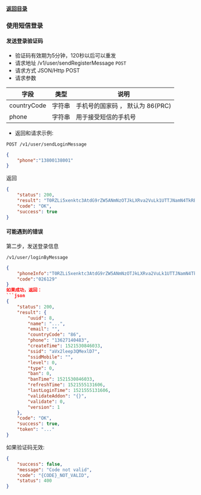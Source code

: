 #### [返回目录](README.md)

### 使用短信登录

#### 发送登录验证码
* 验证码有效期为5分钟，120秒以后可以重发
* 请求地址 /v1/user/sendRegisterMessage ```POST```
* 请求方式 JSON/Http POST
* 请求参数

| 字段            |  类型  | 说明                                         |
|----------------|--------|---------------------------------------------|
| countryCode    |  字符串 | 手机号的国家码 ， 默认为 86(PRC)                |
| phone          |  字符串 | 用于接受短信的手机号                            |

* 返回和请求示例:

```POST /v1/user/sendLoginMessage```

```json
{
	"phone":"13800138001"
}
```
返回
```json
{
    "status": 200,
    "result": "T0RZLi5xenktc3AtdG9rZW5ANmNzOTJkLXRva2VuLk1UTTJNamN4TkRBME9ETS4ucXp5LXNwLXRva2VuQDZjczkyZC10b2tlbi5NakEuLnF6eS1zcC10b2tlbkA2Y3M5MmQtdG9rZW4uN2JjYWZkYjA1ZGEzNzM0ZTAxYWMzODVkNjFlYzRjMWE.",
    "code": "OK",
    "success": true
}
```
#### 可能遇到的错误


第二步，发送登录信息
```
/v1/user/loginByMessage
```
```json
{
	"phoneInfo":"T0RZLi5xenktc3AtdG9rZW5ANmNzOTJkLXRva2VuLk1UTTJNamN4TkRBME9ETS4ucXp5LXNwLXRva2VuQDZjczkyZC10b2tlbi5NakEuLnF6eS1zcC10b2tlbkA2Y3M5MmQtdG9rZW4uN2JjYWZkYjA1ZGEzNzM0ZTAxYWMzODVkNjFlYzRjMWE.",
	"code":"026129"
}
如果成功，返回：
```json
{
    "status": 200,
    "result": {
        "uuid": 8,
        "name": "...",
        "email": "",
        "countryCode": "86",
        "phone": "13627140483",
        "createTime": 1521530846033,
        "ssid": "aVx2leep3QMexlD7",
        "ssidMobile": "",
        "level": 0,
        "type": 0,
        "ban": 0,
        "banTime": 1521530846033,
        "refreshTime": 1521555131606,
        "lastLoginTime": 1521555131606,
        "validateAddon": "{}",
        "validate": 0,
        "version": 1
    },
    "code": "OK",
    "success": true,
    "token": "..."
}
```
如果验证码无效:
```json
{
    "success": false,
    "message": "Code not valid",
    "code": "{CODE}_NOT_VALID",
    "status": 400
}
```
